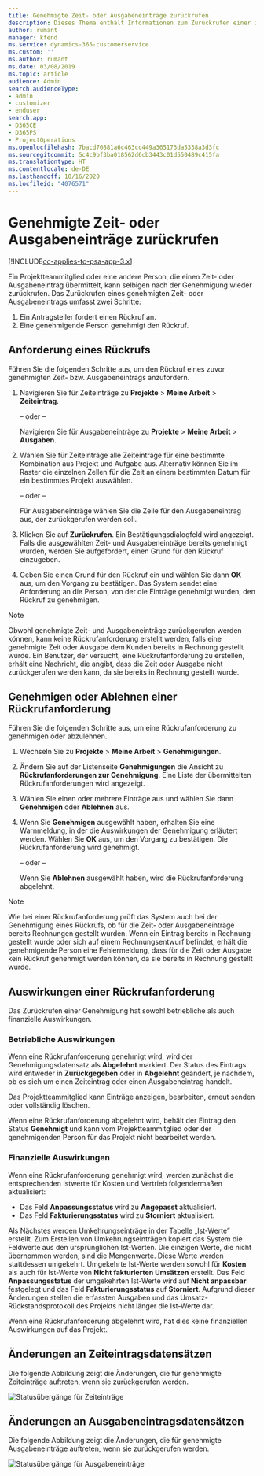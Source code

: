 ```yaml
---
title: Genehmigte Zeit- oder Ausgabeneinträge zurückrufen
description: Dieses Thema enthält Informationen zum Zurückrufen einer zuvor genehmigten Zeit- oder -Ausgabentransaktion.
author: rumant
manager: kfend
ms.service: dynamics-365-customerservice
ms.custom: ''
ms.author: rumant
ms.date: 03/08/2019
ms.topic: article
audience: Admin
search.audienceType:
- admin
- customizer
- enduser
search.app:
- D365CE
- D365PS
- ProjectOperations
ms.openlocfilehash: 7bacd70881a6c463cc449a365173da5338a3d3fc
ms.sourcegitcommit: 5c4c9bf3ba018562d6cb3443c01d550489c415fa
ms.translationtype: HT
ms.contentlocale: de-DE
ms.lasthandoff: 10/16/2020
ms.locfileid: "4076571"
---
```

# <a name="recall-approved-time-or-expense-entries"></a>Genehmigte Zeit- oder Ausgabeneinträge zurückrufen

[!INCLUDE[cc-applies-to-psa-app-3.x](../includes/cc-applies-to-psa-app-3x.md)]

Ein Projektteammitglied oder eine andere Person, die einen Zeit- oder Ausgabeneintrag übermittelt, kann selbigen nach der Genehmigung wieder zurückrufen. Das Zurückrufen eines genehmigten Zeit- oder Ausgabeneintrags umfasst zwei Schritte:

1. Ein Antragsteller fordert einen Rückruf an.
2. Eine genehmigende Person genehmigt den Rückruf.

## <a name="request-a-recall"></a>Anforderung eines Rückrufs

Führen Sie die folgenden Schritte aus, um den Rückruf eines zuvor genehmigten Zeit- bzw. Ausgabeneintrags anzufordern.

1. Navigieren Sie für Zeiteinträge zu **Projekte** \> **Meine Arbeit** \> **Zeiteintrag**.

    – oder –

    Navigieren Sie für Ausgabeneinträge zu **Projekte** \> **Meine Arbeit** \> **Ausgaben**.

2. Wählen Sie für Zeiteinträge alle Zeiteinträge für eine bestimmte Kombination aus Projekt und Aufgabe aus. Alternativ können Sie im Raster die einzelnen Zellen für die Zeit an einem bestimmten Datum für ein bestimmtes Projekt auswählen.

    – oder –

    Für Ausgabeneinträge wählen Sie die Zeile für den Ausgabeneintrag aus, der zurückgerufen werden soll.

3. Klicken Sie auf **Zurückrufen**. Ein Bestätigungsdialogfeld wird angezeigt. Falls die ausgewählten Zeit- und Ausgabeneinträge bereits genehmigt wurden, werden Sie aufgefordert, einen Grund für den Rückruf einzugeben.
4. Geben Sie einen Grund für den Rückruf ein und wählen Sie dann **OK** aus, um den Vorgang zu bestätigen. Das System sendet eine Anforderung an die Person, von der die Einträge genehmigt wurden, den Rückruf zu genehmigen.

> [!NOTE]
> Obwohl genehmigte Zeit- und Ausgabeneinträge zurückgerufen werden können, kann keine Rückrufanforderung erstellt werden, falls eine genehmigte Zeit oder Ausgabe dem Kunden bereits in Rechnung gestellt wurde. Ein Benutzer, der versucht, eine Rückrufanforderung zu erstellen, erhält eine Nachricht, die angibt, dass die Zeit oder Ausgabe nicht zurückgerufen werden kann, da sie bereits in Rechnung gestellt wurde.

## <a name="approve-or-reject-a-recall-request"></a>Genehmigen oder Ablehnen einer Rückrufanforderung

Führen Sie die folgenden Schritte aus, um eine Rückrufanforderung zu genehmigen oder abzulehnen.

1. Wechseln Sie zu **Projekte** \> **Meine Arbeit** \> **Genehmigungen**.
2. Ändern Sie auf der Listenseite **Genehmigungen** die Ansicht zu **Rückrufanforderungen zur Genehmigung**. Eine Liste der übermittelten Rückrufanforderungen wird angezeigt.
3. Wählen Sie einen oder mehrere Einträge aus und wählen Sie dann **Genehmigen** oder **Ablehnen** aus.
4. Wenn Sie **Genehmigen** ausgewählt haben, erhalten Sie eine Warnmeldung, in der die Auswirkungen der Genehmigung erläutert werden. Wählen Sie **OK** aus, um den Vorgang zu bestätigen. Die Rückrufanforderung wird genehmigt.

    – oder –

    Wenn Sie **Ablehnen** ausgewählt haben, wird die Rückrufanforderung abgelehnt.

> [!NOTE]
> Wie bei einer Rückrufanforderung prüft das System auch bei der Genehmigung eines Rückrufs, ob für die Zeit- oder Ausgabeneinträge bereits Rechnungen gestellt wurden. Wenn ein Eintrag bereits in Rechnung gestellt wurde oder sich auf einem Rechnungsentwurf befindet, erhält die genehmigende Person eine Fehlermeldung, dass für die Zeit oder Ausgabe kein Rückruf genehmigt werden können, da sie bereits in Rechnung gestellt wurde.

## <a name="impact-of-a-recall-request"></a>Auswirkungen einer Rückrufanforderung

Das Zurückrufen einer Genehmigung hat sowohl betriebliche als auch finanzielle Auswirkungen.

### <a name="operational-impact"></a>Betriebliche Auswirkungen

Wenn eine Rückrufanforderung genehmigt wird, wird der Genehmigungsdatensatz als **Abgelehnt** markiert. Der Status des Eintrags wird entweder in **Zurückgegeben** oder in **Abgelehnt** geändert, je nachdem, ob es sich um einen Zeiteintrag oder einen Ausgabeneintrag handelt.

Das Projektteammitglied kann Einträge anzeigen, bearbeiten, erneut senden oder vollständig löschen.

Wenn eine Rückrufanforderung abgelehnt wird, behält der Eintrag den Status **Genehmigt** und kann vom Projektteammitglied oder der genehmigenden Person für das Projekt nicht bearbeitet werden.

### <a name="financial-impact"></a>Finanzielle Auswirkungen

Wenn eine Rückrufanforderung genehmigt wird, werden zunächst die entsprechenden Istwerte für Kosten und Vertrieb folgendermaßen aktualisiert:

- Das Feld **Anpassungsstatus** wird zu **Angepasst** aktualisiert.
- Das Feld **Fakturierungsstatus** wird zu **Storniert** aktualisiert.

Als Nächstes werden Umkehrungseinträge in der Tabelle „Ist-Werte” erstellt. Zum Erstellen von Umkehrungseinträgen kopiert das System die Feldwerte aus den ursprünglichen Ist-Werten. Die einzigen Werte, die nicht übernommen werden, sind die Mengenwerte. Diese Werte werden stattdessen umgekehrt. Umgekehrte Ist-Werte werden sowohl für **Kosten** als auch für Ist-Werte von **Nicht fakturierten Umsätzen** erstellt. Das Feld **Anpassungsstatus** der umgekehrten Ist-Werte wird auf **Nicht anpassbar** festgelegt und das Feld **Fakturierungsstatus** auf **Storniert**. Aufgrund dieser Änderungen stellen die erfassten Ausgaben und das Umsatz-Rückstandsprotokoll des Projekts nicht länger die Ist-Werte dar.

Wenn eine Rückrufanforderung abgelehnt wird, hat dies keine finanziellen Auswirkungen auf das Projekt.

## <a name="changes-to-time-entry-records"></a>Änderungen an Zeiteintragsdatensätzen

Die folgende Abbildung zeigt die Änderungen, die für genehmigte Zeiteinträge auftreten, wenn sie zurückgerufen werden.

![Statusübergänge für Zeiteinträge](media/TimeEntryStateTransitions.png)

## <a name="changes-to-expense-entry-records"></a>Änderungen an Ausgabeneintragsdatensätzen

Die folgende Abbildung zeigt die Änderungen, die für genehmigte Ausgabeneinträge auftreten, wenn sie zurückgerufen werden.

![Statusübergänge für Ausgabeneinträge](media/ExpenseEntryStateTransitions.png)
